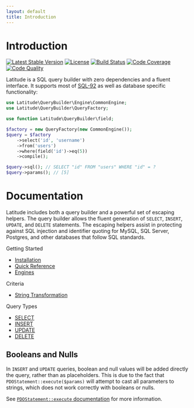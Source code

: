 ```yaml
---
layout: default
title: Introduction
---
```


# Introduction

[![Latest Stable Version](https://img.shields.io/packagist/v/latitude/latitude.svg)](https://packagist.org/packages/latitude/latitude)
[![License](https://img.shields.io/github/license/shadowhand/latitude.svg)](https://github.com/shadowhand/latitude/blob/master/LICENSE)
[![Build Status](https://img.shields.io/travis/shadowhand/latitude/master.svg)](https://travis-ci.org/shadowhand/latitude)
[![Code Coverage](https://img.shields.io/scrutinizer/coverage/g/shadowhand/latitude/master.svg)](https://scrutinizer-ci.com/g/shadowhand/latitude/?branch=master)
[![Code Quality](https://img.shields.io/scrutinizer/g/shadowhand/latitude.svg)](https://scrutinizer-ci.com/g/shadowhand/latitude/?branch=master)

Latitude is a SQL query builder with zero dependencies and a fluent interface.
It supports most of [SQL-92](https://en.wikipedia.org/wiki/SQL-92) as well as
database specific functionality:

```php
use Latitude\QueryBuilder\Engine\CommonEngine;
use Latitude\QueryBuilder\QueryFactory;

use function Latitude\QueryBuilder\field;

$factory = new QueryFactory(new CommonEngine());
$query = $factory
    ->select('id', 'username')
    ->from('users')
    ->where(field('id')->eq(5))
    ->compile();

$query->sql(); // SELECT "id" FROM "users" WHERE "id" = ?
$query->params(); // [5]
```

# [](#documentation)Documentation

Latitude includes both a query builder and a powerful set of escaping helpers.
The query builder allows the fluent generation of `SELECT`, `INSERT`, `UPDATE`,
and `DELETE` statements. The escaping helpers assist in protecting against SQL
injection and identifier quoting for MySQL, SQL Server, Postgres, and other
databases that follow SQL standards.

Getting Started

- [Installation](install)
- [Quick Reference](cheatsheet)
- [Engines](engines)

Criteria

- [String Transformation](criteria-strings)

Query Types

- [SELECT](query-select)
- [INSERT](query-insert)
- [UPDATE](query-update)
- [DELETE](query-delete)

## Booleans and Nulls

In `INSERT` and `UPDATE` queries, boolean and null values will be added directly
the query, rather than as placeholders. This is due to the fact that
`PDOStatement::execute($params)` will attempt to cast all parameters to strings,
which does not work correctly with booleans or nulls.

See [`PDOStatement::execute` documentation](http://php.net/manual/pdostatement.execute.php)
for more information.
